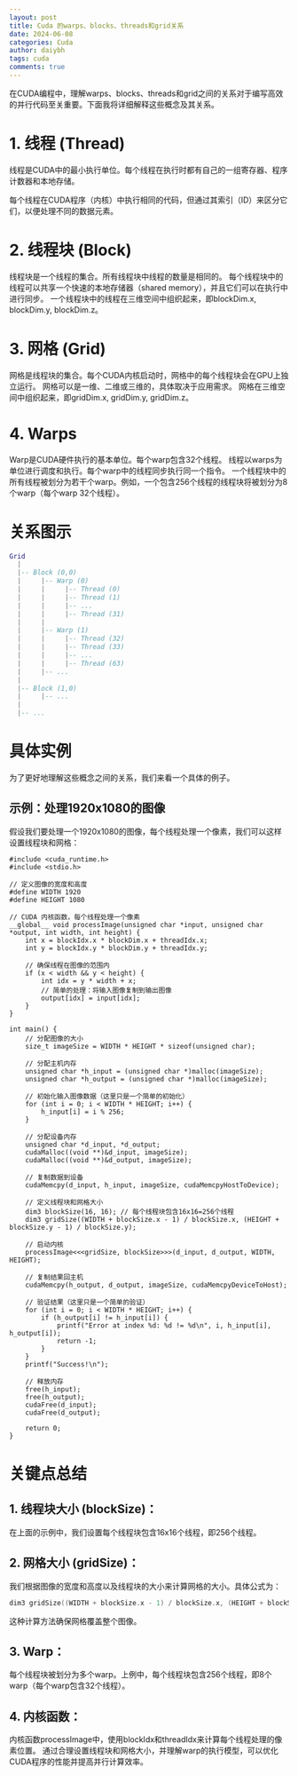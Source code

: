 ```yaml
---
layout: post
title: Cuda 的warps、blocks、threads和grid关系
date: 2024-06-08
categories: Cuda
author: daiybh
tags: cuda
comments: true
---
```


在CUDA编程中，理解warps、blocks、threads和grid之间的关系对于编写高效的并行代码至关重要。下面我将详细解释这些概念及其关系。

<!--more-->

# 1. 线程 (Thread)

线程是CUDA中的最小执行单位。每个线程在执行时都有自己的一组寄存器、程序计数器和本地存储。

每个线程在CUDA程序（内核）中执行相同的代码，但通过其索引（ID）来区分它们，以便处理不同的数据元素。

# 2. 线程块 (Block)

线程块是一个线程的集合。所有线程块中线程的数量是相同的。
每个线程块中的线程可以共享一个快速的本地存储器（shared memory），并且它们可以在执行中进行同步。
一个线程块中的线程在三维空间中组织起来，即blockDim.x, blockDim.y, blockDim.z。

# 3. 网格 (Grid)

网格是线程块的集合。每个CUDA内核启动时，网格中的每个线程块会在GPU上独立运行。
网格可以是一维、二维或三维的，具体取决于应用需求。
网格在三维空间中组织起来，即gridDim.x, gridDim.y, gridDim.z。

# 4. Warps

Warp是CUDA硬件执行的基本单位。每个warp包含32个线程。
线程以warps为单位进行调度和执行。每个warp中的线程同步执行同一个指令。
一个线程块中的所有线程被划分为若干个warp。例如，一个包含256个线程的线程块将被划分为8个warp（每个warp 32个线程）。

# 关系图示

```lua
Grid
  |
  |-- Block (0,0)
  |     |-- Warp (0)
  |     |     |-- Thread (0)
  |     |     |-- Thread (1)
  |     |     |-- ...
  |     |     |-- Thread (31)
  |     |
  |     |-- Warp (1)
  |     |     |-- Thread (32)
  |     |     |-- Thread (33)
  |     |     |-- ...
  |     |     |-- Thread (63)
  |     |-- ...
  |
  |-- Block (1,0)
  |     |-- ...
  |
  |-- ...
```

# 具体实例

为了更好地理解这些概念之间的关系，我们来看一个具体的例子。

## 示例：处理1920x1080的图像

假设我们要处理一个1920x1080的图像，每个线程处理一个像素，我们可以这样设置线程块和网格：

```cuda
#include <cuda_runtime.h>
#include <stdio.h>

// 定义图像的宽度和高度
#define WIDTH 1920
#define HEIGHT 1080

// CUDA 内核函数，每个线程处理一个像素
__global__ void processImage(unsigned char *input, unsigned char *output, int width, int height) {
    int x = blockIdx.x * blockDim.x + threadIdx.x;
    int y = blockIdx.y * blockDim.y + threadIdx.y;

    // 确保线程在图像的范围内
    if (x < width && y < height) {
        int idx = y * width + x;
        // 简单的处理：将输入图像复制到输出图像
        output[idx] = input[idx];
    }
}

int main() {
    // 分配图像的大小
    size_t imageSize = WIDTH * HEIGHT * sizeof(unsigned char);

    // 分配主机内存
    unsigned char *h_input = (unsigned char *)malloc(imageSize);
    unsigned char *h_output = (unsigned char *)malloc(imageSize);

    // 初始化输入图像数据（这里只是一个简单的初始化）
    for (int i = 0; i < WIDTH * HEIGHT; i++) {
        h_input[i] = i % 256;
    }

    // 分配设备内存
    unsigned char *d_input, *d_output;
    cudaMalloc((void **)&d_input, imageSize);
    cudaMalloc((void **)&d_output, imageSize);

    // 复制数据到设备
    cudaMemcpy(d_input, h_input, imageSize, cudaMemcpyHostToDevice);

    // 定义线程块和网格大小
    dim3 blockSize(16, 16); // 每个线程块包含16x16=256个线程
    dim3 gridSize((WIDTH + blockSize.x - 1) / blockSize.x, (HEIGHT + blockSize.y - 1) / blockSize.y);

    // 启动内核
    processImage<<<gridSize, blockSize>>>(d_input, d_output, WIDTH, HEIGHT);

    // 复制结果回主机
    cudaMemcpy(h_output, d_output, imageSize, cudaMemcpyDeviceToHost);

    // 验证结果（这里只是一个简单的验证）
    for (int i = 0; i < WIDTH * HEIGHT; i++) {
        if (h_output[i] != h_input[i]) {
            printf("Error at index %d: %d != %d\n", i, h_input[i], h_output[i]);
            return -1;
        }
    }
    printf("Success!\n");

    // 释放内存
    free(h_input);
    free(h_output);
    cudaFree(d_input);
    cudaFree(d_output);

    return 0;
}
```

# 关键点总结

## 1. 线程块大小 (blockSize)：

在上面的示例中，我们设置每个线程块包含16x16个线程，即256个线程。

## 2. 网格大小 (gridSize)：

我们根据图像的宽度和高度以及线程块的大小来计算网格的大小。具体公式为：

```cpp
dim3 gridSize((WIDTH + blockSize.x - 1) / blockSize.x, (HEIGHT + blockSize.y - 1) / blockSize.y);
```
这种计算方法确保网格覆盖整个图像。

## 3. Warp：

每个线程块被划分为多个warp。上例中，每个线程块包含256个线程，即8个warp（每个warp包含32个线程）。

## 4. 内核函数：

内核函数processImage中，使用blockIdx和threadIdx来计算每个线程处理的像素位置。
通过合理设置线程块和网格大小，并理解warp的执行模型，可以优化CUDA程序的性能并提高并行计算效率。